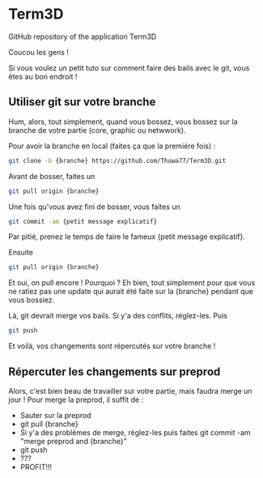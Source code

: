 # Term3D
GitHub repository of the application Term3D

Coucou les gens !

Si vous voulez un petit tuto sur comment faire des bails avec le git, vous êtes au bon endroit !

## Utiliser git sur votre branche

Hum, alors, tout simplement, quand vous bossez, vous bossez sur la branche de votre partie (core, graphic ou netwwork).

Pour avoir la branche en local (faites ça que la première fois) :
```bash
git clone -b {branche} https://github.com/Thuwa77/Term3D.git
````

Avant de bosser, faites un
```bash
git pull origin {branche}
````

Une fois qu'vous avez fini de bosser, vous faites un
```bash
git commit -am {petit message explicatif}
````
Par pitié, prenez le temps de faire le fameux {petit message explicatif}.

Ensuite
```bash
git pull origin {branche}
````
Et oui, on pull encore ! Pourquoi ? Eh bien, tout simplement pour que vous ne ratiez pas une update qui aurait été faite sur la {branche} pendant que vous bossiez.

Là, git devrait merge vos bails. Si y'a des conflits, réglez-les. Puis
```bash
git push
````
Et voilà, vos changements sont répercutés sur votre branche !

## Répercuter les changements sur preprod

Alors, c'est bien beau de travailler sur votre partie, mais faudra merge un jour !
Pour merge la preprod, il suffit de :
- Sauter sur la preprod
- git pull {branche}
- Si y'a des problèmes de merge, règlez-les puis faites git commit -am "merge preprod and {branche}"
- git push
- ???
- PROFIT!!!
